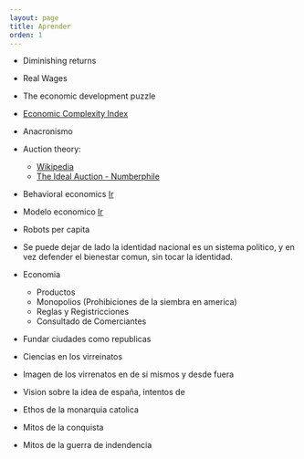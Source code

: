 ```yaml
---
layout: page
title: Aprender
orden: 1
---
```


- Diminishing returns
- Real Wages

- The economic development puzzle

- [Economic Complexity Index](https://en.wikipedia.org/wiki/Economic_Complexity_Index)

- Anacronismo

- Auction theory:
    - [Wikipedia](https://en.wikipedia.org/wiki/Auction_theory)
    - [The Ideal Auction - Numberphile](https://www.youtube.com/watch?v=4kWuxfVbIaU)

- Behavioral economics [Ir](https://en.wikipedia.org/wiki/Behavioral_economics)
- Modelo economico [Ir](https://en.wikipedia.org/wiki/Economic_model)
- Robots per capita

- Se puede dejar de lado la identidad nacional es un sistema politico, y en vez defender el bienestar comun, sin tocar la identidad.

- Economia
    - Productos
    - Monopolios (Prohibiciones de la siembra en america)
    - Reglas y Registricciones
    - Consultado de Comerciantes

- Fundar ciudades como republicas
- Ciencias  en los virreinatos
- Imagen de los virrenatos en de si mismos y desde fuera
- Vision sobre la idea de españa, intentos de 

- Ethos de la monarquia catolica

- Mitos de la conquista
- Mitos de la guerra de indendencia